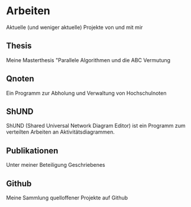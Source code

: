 # Arbeiten

Aktuelle (und weniger aktuelle) Projekte von und mit mir

## Thesis
Meine Masterthesis "Parallele Algorithmen und die ABC Vermutung

## Qnoten
Ein Programm zur Abholung und Verwaltung von Hochschulnoten

## ShUND
ShUND (Shared Universal Network Diagram Editor) ist ein Programm zum verteilten Arbeiten an Aktivitätsdiagrammen.

## Publikationen
Unter meiner Beteiligung Geschriebenes

## Github
Meine Sammlung quelloffener Projekte auf Github
